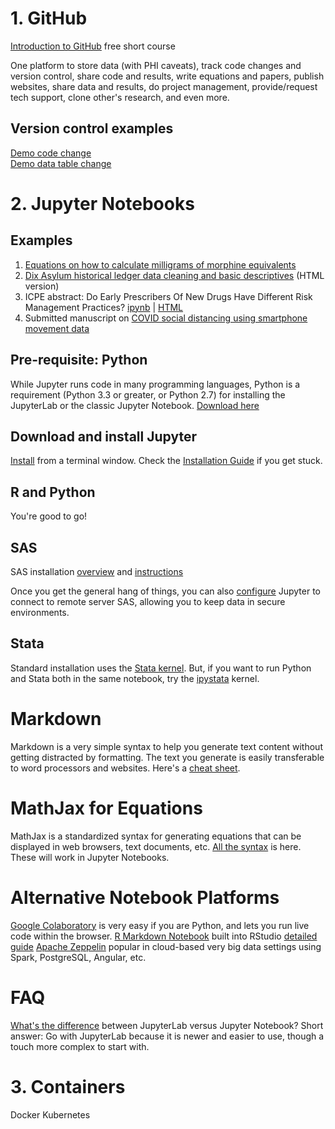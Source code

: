 # 1. GitHub
[Introduction to GitHub](https://lab.github.com/githubtraining/introduction-to-github) free short course<br>

One platform to store data (with PHI caveats), track code changes and version control, share code and results, write equations and papers, publish websites, share data and results, do project management, provide/request tech support, clone other's research, and even more.<br>

## Version control examples
[Demo code change](https://github.com/opioiddatalab/public/blob/master/epionboard/demoscript.do)<br>
[Demo data table change](https://github.com/opioiddatalab/public/blob/master/epionboard/demodatachange.csv)

# 2. Jupyter Notebooks

## Examples
1. [Equations on how to calculate milligrams of morphine equivalents](https://opioiddatalab.github.io/MMEequations/MMEequations.html)
1. [Dix Asylum historical ledger data cleaning and basic descriptives](https://opioiddatalab.github.io/public/DixAsylum/docs/Dix%20Hospital%20Ledger%20-%20data%20cleaning.html) (HTML version)
1. ICPE abstract: Do Early Prescribers Of New Drugs Have Different Risk Management Practices? [ipynb](https://github.com/opioiddatalab/PharmacistPrescriberSurveys/blob/050d94be74541a502130f4a8a223a80926b41074/earlyAdopters/ICPEabstractEarlyPrescribers.ipynb) | [HTML](https://opioiddatalab.github.io/PharmacistPrescriberSurveys/earlyAdopters/ICPEabstractEarlyPrescribers_submitted.html)
1. Submitted manuscript on [COVID social distancing using smartphone movement data](https://opioiddatalab.github.io/covid/locationcovid_exploratory.html)

## Pre-requisite: Python
While Jupyter runs code in many programming languages, Python is a requirement (Python 3.3 or greater, or Python 2.7) for installing the JupyterLab or the classic Jupyter Notebook.
[Download here](https://www.python.org/downloads/)

## Download and install Jupyter
[Install](https://jupyter.org/install) from a terminal window. Check the [Installation Guide](https://jupyterlab.readthedocs.io/en/stable/getting_started/installation.html) if you get stuck.

## R and Python
You're good to go!<br>

## SAS
SAS installation [overview](https://blogs.sas.com/content/sasdummy/2016/04/24/how-to-run-sas-programs-in-jupyter-notebook/) and [instructions](https://github.com/sassoftware/sas_kernel)<br>

Once you get the general hang of things, you can also [configure](https://sassoftware.github.io/saspy/install.html#configuration) Jupyter to connect to remote server SAS, allowing you to keep data in secure environments.

## Stata
Standard installation uses the [Stata kernel](https://github.com/kylebarron/stata_kernel). But, if you want to run Python and Stata both in the same notebook, try the [ipystata](https://dev-ii-seminar.readthedocs.io/en/latest/notebooks/Stata_in_jupyter.html) kernel.

# Markdown
Markdown is a very simple syntax to help you generate text content without getting distracted by formatting. The text you generate is easily transferable to word processors and websites. Here's a [cheat sheet](https://github.com/adam-p/markdown-here/wiki/Markdown-Cheatsheet).

# MathJax for Equations
MathJax is a standardized syntax for generating equations that can be displayed in web browsers, text documents, etc. [All the syntax](https://math.meta.stackexchange.com/questions/5020/mathjax-basic-tutorial-and-quick-reference) is here. These will work in Jupyter Notebooks.

# Alternative Notebook Platforms
[Google Colaboratory](https://colab.research.google.com/notebooks/intro.ipynb) is very easy if you are Python, and lets you run live code within the browser.
[R Markdown Notebook](https://rmarkdown.rstudio.com/lesson-10.html) built into RStudio [detailed guide](https://bookdown.org/yihui/rmarkdown/notebook.html)
[Apache Zeppelin](https://zeppelin.apache.org/) popular in cloud-based very big data settings using Spark, PostgreSQL, Angular, etc.

# FAQ
[What's the difference](https://towardsdatascience.com/jupyter-lab-evolution-of-the-jupyter-notebook-5297cacde6b) between JupyterLab versus Jupyter Notebook? Short answer: Go with JupyterLab because it is newer and easier to use, though a touch more complex to start with.

# 3. Containers
Docker
Kubernetes
